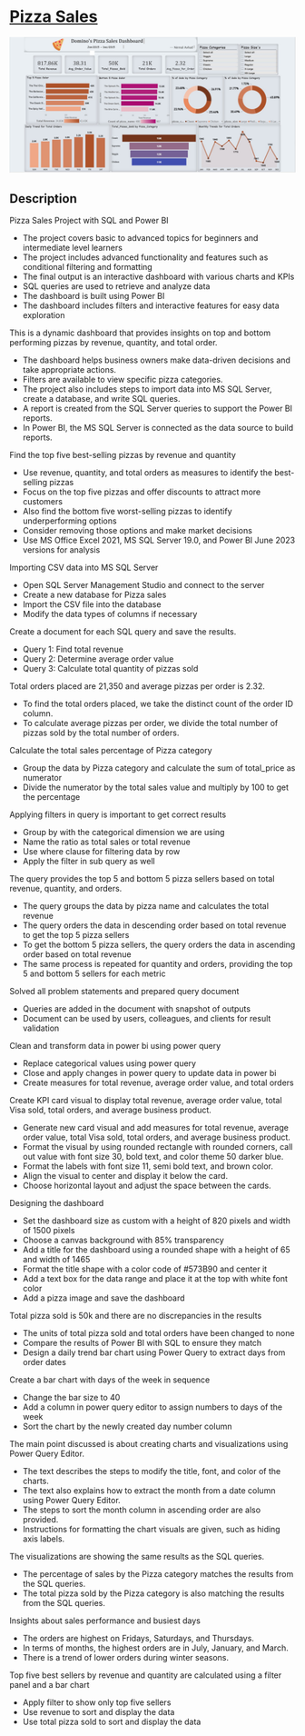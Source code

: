 # [Pizza Sales](https://app.powerbi.com/groups/me/reports/20614a55-0e5f-4c48-8995-6e3456244ff6?ctid=6408f00e-427b-445a-9485-42bad635e63b&pbi_source=linkShare)

![Screen Shot](https://github.com/nir2913/PizzaSales/blob/e001b3d6dc7a3762d356c9f2a3b05e88812f7fb9/Screenshot%202023-12-15%20015146.jpg)

## Description

Pizza Sales Project with SQL and Power BI
- The project covers basic to advanced topics for beginners and intermediate level learners
- The project includes advanced functionality and features such as conditional filtering and formatting
- The final output is an interactive dashboard with various charts and KPIs
- SQL queries are used to retrieve and analyze data
- The dashboard is built using Power BI
- The dashboard includes filters and interactive features for easy data exploration

This is a dynamic dashboard that provides insights on top and bottom performing pizzas by revenue, quantity, and total order.
- The dashboard helps business owners make data-driven decisions and take appropriate actions.
- Filters are available to view specific pizza categories.
- The project also includes steps to import data into MS SQL Server, create a database, and write SQL queries.
- A report is created from the SQL Server queries to support the Power BI reports.
- In Power BI, the MS SQL Server is connected as the data source to build reports.

Find the top five best-selling pizzas by revenue and quantity
- Use revenue, quantity, and total orders as measures to identify the best-selling pizzas
- Focus on the top five pizzas and offer discounts to attract more customers
- Also find the bottom five worst-selling pizzas to identify underperforming options
- Consider removing those options and make market decisions
- Use MS Office Excel 2021, MS SQL Server 19.0, and Power BI June 2023 versions for analysis

Importing CSV data into MS SQL Server
- Open SQL Server Management Studio and connect to the server
- Create a new database for Pizza sales
- Import the CSV file into the database
- Modify the data types of columns if necessary

Create a document for each SQL query and save the results.
- Query 1: Find total revenue
- Query 2: Determine average order value
- Query 3: Calculate total quantity of pizzas sold

Total orders placed are 21,350 and average pizzas per order is 2.32.
- To find the total orders placed, we take the distinct count of the order ID column.
- To calculate average pizzas per order, we divide the total number of pizzas sold by the total number of orders.

Calculate the total sales percentage of Pizza category
- Group the data by Pizza category and calculate the sum of total_price as numerator
- Divide the numerator by the total sales value and multiply by 100 to get the percentage

Applying filters in query is important to get correct results
- Group by with the categorical dimension we are using
- Name the ratio as total sales or total revenue
- Use where clause for filtering data by row
- Apply the filter in sub query as well

The query provides the top 5 and bottom 5 pizza sellers based on total revenue, quantity, and orders.
- The query groups the data by pizza name and calculates the total revenue
- The query orders the data in descending order based on total revenue to get the top 5 pizza sellers
- To get the bottom 5 pizza sellers, the query orders the data in ascending order based on total revenue
- The same process is repeated for quantity and orders, providing the top 5 and bottom 5 sellers for each metric

Solved all problem statements and prepared query document
- Queries are added in the document with snapshot of outputs
- Document can be used by users, colleagues, and clients for result validation

Clean and transform data in power bi using power query
- Replace categorical values using power query
- Close and apply changes in power query to update data in power bi
- Create measures for total revenue, average order value, and total orders

Create KPI card visual to display total revenue, average order value, total Visa sold, total orders, and average business product.
- Generate new card visual and add measures for total revenue, average order value, total Visa sold, total orders, and average business product.
- Format the visual by using rounded rectangle with rounded corners, call out value with font size 30, bold text, and color theme 50 darker blue.
- Format the labels with font size 11, semi bold text, and brown color.
- Align the visual to center and display it below the card.
- Choose horizontal layout and adjust the space between the cards.

Designing the dashboard
- Set the dashboard size as custom with a height of 820 pixels and width of 1500 pixels
- Choose a canvas background with 85% transparency
- Add a title for the dashboard using a rounded shape with a height of 65 and width of 1465
- Format the title shape with a color code of #573B90 and center it
- Add a text box for the data range and place it at the top with white font color
- Add a pizza image and save the dashboard

Total pizza sold is 50k and there are no discrepancies in the results
- The units of total pizza sold and total orders have been changed to none
- Compare the results of Power BI with SQL to ensure they match
- Design a daily trend bar chart using Power Query to extract days from order dates

Create a bar chart with days of the week in sequence
- Change the bar size to 40
- Add a column in power query editor to assign numbers to days of the week
- Sort the chart by the newly created day number column

The main point discussed is about creating charts and visualizations using Power Query Editor.
- The text describes the steps to modify the title, font, and color of the charts.
- The text also explains how to extract the month from a date column using Power Query Editor.
- The steps to sort the month column in ascending order are also provided.
- Instructions for formatting the chart visuals are given, such as hiding axis labels.

The visualizations are showing the same results as the SQL queries.
- The percentage of sales by the Pizza category matches the results from the SQL queries.
- The total pizza sold by the Pizza category is also matching the results from the SQL queries.

Insights about sales performance and busiest days
- The orders are highest on Fridays, Saturdays, and Thursdays.
- In terms of months, the highest orders are in July, January, and March.
- There is a trend of lower orders during winter seasons.

Top five best sellers by revenue and quantity are calculated using a filter panel and a bar chart
- Apply filter to show only top five sellers
- Use revenue to sort and display the data
- Use total pizza sold to sort and display the data
